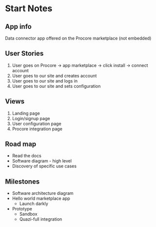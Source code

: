 # Start Notes

## App info

Data connector app offered on the Procore marketplace (not embedded)

## User Stories

1. User goes on Procore -> app marketplace -> click install -> connect account
2. User goes to our site and creates account
3. User goes to our site and logs in
4. User goes to our site and sets configuration

## Views

1. Landing page
2. Login/signup page
3. User configuration page
4. Procore integration page

## Road map

- Read the docs
- Software diagram - high level
- Discovery of specific use cases

## Milestones

- Software architecture diagram
- Hello world marketplace app
  - Launch darkly
- Prototype
  - Sandbox
  - Quazi-full integration
